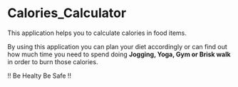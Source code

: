 # Calories_Calculator


 This application helps you to calculate calories in food items.


 By using this application you can plan your diet accordingly or can find out how much time you need to spend doing **Jogging, Yoga, Gym or Brisk walk** in order to burn those calories.

!! Be Healty Be Safe !!
